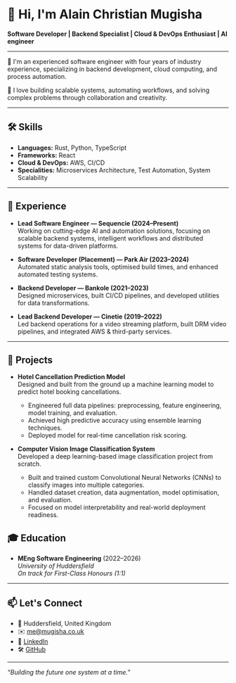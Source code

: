 # 👋 Hi, I'm Alain Christian Mugisha

**Software Developer | Backend Specialist | Cloud & DevOps Enthusiast | AI engineer**

---

🚀 I'm an experienced software engineer with four years of industry experience, specializing in backend development, cloud computing, and process automation.

🔧 I love building scalable systems, automating workflows, and solving complex problems through collaboration and creativity.

---

## 🛠️ Skills

- **Languages:** Rust, Python, TypeScript
- **Frameworks:** React
- **Cloud & DevOps:** AWS, CI/CD
- **Specialities:** Microservices Architecture, Test Automation, System Scalability

---

## 🧩 Experience

- **Lead Software Engineer — Sequencie (2024–Present)**  
  Working on cutting-edge AI and automation solutions, focusing on scalable backend systems, intelligent workflows and distributed systems for data-driven platforms.

- **Software Developer (Placement) — Park Air (2023–2024)**  
  Automated static analysis tools, optimised build times, and enhanced automated testing systems.

- **Backend Developer — Bankole (2021–2023)**  
  Designed microservices, built CI/CD pipelines, and developed utilities for data transformations.

- **Lead Backend Developer — Cinetie (2019–2022)**  
  Led backend operations for a video streaming platform, built DRM video pipelines, and integrated AWS & third-party services.

---
## 🚀 Projects

- **Hotel Cancellation Prediction Model**  
  Designed and built from the ground up a machine learning model to predict hotel booking cancellations.  
  - Engineered full data pipelines: preprocessing, feature engineering, model training, and evaluation.  
  - Achieved high predictive accuracy using ensemble learning techniques.  
  - Deployed model for real-time cancellation risk scoring.

- **Computer Vision Image Classification System**  
  Developed a deep learning-based image classification project from scratch.  
  - Built and trained custom Convolutional Neural Networks (CNNs) to classify images into multiple categories.  
  - Handled dataset creation, data augmentation, model optimisation, and evaluation.  
  - Focused on model interpretability and real-world deployment readiness.

## 🎓 Education

- **MEng Software Engineering** (2022–2026)  
  *University of Huddersfield*  
  _On track for First-Class Honours (1:1)_

---

## 📫 Let's Connect

- 📍 Huddersfield, United Kingdom
- ✉️ [me@mugisha.co.uk](mailto:me@mugisha.co.uk)
- 💼 [LinkedIn](https://linkedin.com/in/mugish)
- 🛠️ [GitHub](https://github.com/0verwtch)

---
_“Building the future one system at a time.”_
